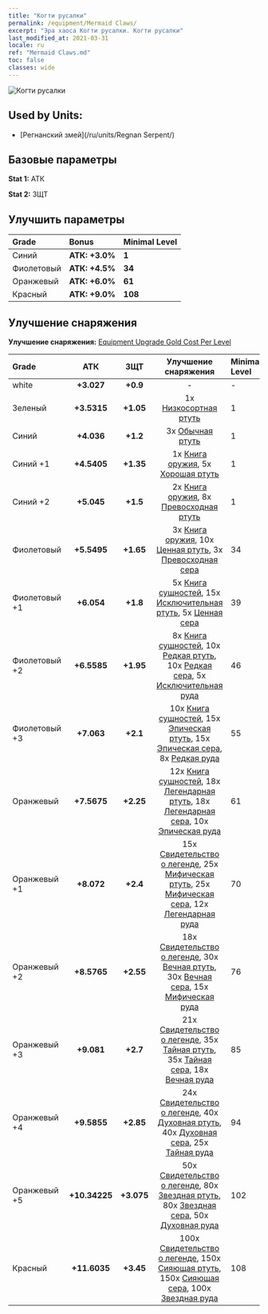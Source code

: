 ```yaml
---
title: "Когти русалки"
permalink: /equipment/Mermaid Claws/
excerpt: "Эра хаоса Когти русалки. Когти русалки"
last_modified_at: 2021-03-31
locale: ru
ref: "Mermaid Claws.md"
toc: false
classes: wide
---
```


  ![Когти русалки](/images/e/e_99043.png)

## Used by Units:

* [Регнанский змей](/ru/units/Regnan Serpent/) 


## Базовые параметры
 **Stat 1:** АТК

 **Stat 2:** ЗЩТ

## Улучшить параметры

  |     Grade    |   Bonus | Minimal Level | 
  |:-------------|:--------|:--------------| 
  | Синий | **АТК: +3.0%** | **1** | 
  | Фиолетовый | **АТК: +4.5%** | **34** | 
  | Оранжевый | **АТК: +6.0%** | **61** | 
  | Красный | **АТК: +9.0%** | **108** | 


## Улучшение снаряжения
 **Улучшение снаряжения:** [Equipment Upgrade Gold Cost Per Level](/equipment/EquipmentUpgradeCostPerLevel/) 

  |          Grade      | АТК | ЗЩТ | Улучшение снаряжения | Minimal Level |
  |:--------------------|:---------:|:---------:|:----------------:|:--------------|
  | white | **+3.027** | **+0.9** | - | - |
  | Зеленый | **+3.5315** | **+1.05** | 1x [Низкосортная ртуть](/ru/Items/mat_2/) | 1 |
  | Синий | **+4.036** | **+1.2** | 3x [Обычная ртуть](/ru/Items/mat_8/) | 1 |
  | Синий +1 | **+4.5405** | **+1.35** | 1x [Книга оружия](/ru/Items/mat_18/), 5x [Хорошая ртуть](/ru/Items/mat_14/) | 1 |
  | Синий +2 | **+5.045** | **+1.5** | 2x [Книга оружия](/ru/Items/mat_25/), 8x [Превосходная ртуть](/ru/Items/mat_21/) | 1 |
  | Фиолетовый | **+5.5495** | **+1.65** | 3x [Книга оружия](/ru/Items/mat_32/), 10x [Ценная ртуть](/ru/Items/mat_28/), 3x [Превосходная сера](/ru/Items/mat_22/) | 34 |
  | Фиолетовый +1 | **+6.054** | **+1.8** | 5x [Книга сущностей](/ru/Items/mat_39/), 15x [Исключительная ртуть](/ru/Items/mat_35/), 5x [Ценная сера](/ru/Items/mat_29/) | 39 |
  | Фиолетовый +2 | **+6.5585** | **+1.95** | 8x [Книга сущностей](/ru/Items/mat_46/), 10x [Редкая ртуть](/ru/Items/mat_42/), 10x [Редкая сера](/ru/Items/mat_43/), 5x [Исключительная руда](/ru/Items/mat_33/) | 46 |
  | Фиолетовый +3 | **+7.063** | **+2.1** | 10x [Книга сущностей](/ru/Items/mat_53/), 15x [Эпическая ртуть](/ru/Items/mat_49/), 15x [Эпическая сера](/ru/Items/mat_50/), 8x [Редкая руда](/ru/Items/mat_40/) | 55 |
  | Оранжевый | **+7.5675** | **+2.25** | 12x [Книга сущностей](/ru/Items/mat_60/), 18x [Легендарная ртуть](/ru/Items/mat_56/), 18x [Легендарная сера](/ru/Items/mat_57/), 10x [Эпическая руда](/ru/Items/mat_47/) | 61 |
  | Оранжевый +1 | **+8.072** | **+2.4** | 15x [Свидетельство о легенде](/ru/Items/mat_67/), 25x [Мифическая ртуть](/ru/Items/mat_63/), 25x [Мифическая сера](/ru/Items/mat_64/), 12x [Легендарная руда](/ru/Items/mat_54/) | 70 |
  | Оранжевый +2 | **+8.5765** | **+2.55** | 18x [Свидетельство о легенде](/ru/Items/mat_74/), 30x [Вечная ртуть](/ru/Items/mat_70/), 30x [Вечная сера](/ru/Items/mat_71/), 15x [Мифическая руда](/ru/Items/mat_61/) | 76 |
  | Оранжевый +3 | **+9.081** | **+2.7** | 21x [Свидетельство о легенде](/ru/Items/mat_81/), 35x [Тайная ртуть](/ru/Items/mat_77/), 35x [Тайная сера](/ru/Items/mat_78/), 18x [Вечная руда](/ru/Items/mat_68/) | 85 |
  | Оранжевый +4 | **+9.5855** | **+2.85** | 24x [Свидетельство о легенде](/ru/Items/mat_88/), 40x [Духовная ртуть](/ru/Items/mat_84/), 40x [Духовная сера](/ru/Items/mat_85/), 25x [Тайная руда](/ru/Items/mat_75/) | 94 |
  | Оранжевый +5 | **+10.34225** | **+3.075** | 50x [Свидетельство о легенде](/ru/Items/mat_95/), 80x [Звездная ртуть](/ru/Items/mat_91/), 80x [Звездная сера](/ru/Items/mat_92/), 50x [Духовная руда](/ru/Items/mat_82/) | 102 |
  | Красный | **+11.6035** | **+3.45** | 100x [Свидетельство о легенде](/ru/Items/mat_102/), 150x [Сияющая ртуть](/ru/Items/mat_98/), 150x [Сияющая сера](/ru/Items/mat_99/), 100x [Звездная руда](/ru/Items/mat_89/) | 108 |

